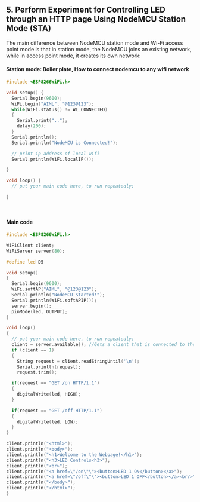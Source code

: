 ## 5. Perform Experiment for Controlling LED through an HTTP page Using NodeMCU Station Mode (STA)

The main difference between NodeMCU station mode and Wi-Fi access point mode is that in station mode, the NodeMCU joins an existing network, while in access point mode, it creates its own network:

#### Station mode: Boiler plate, How to connect nodemcu to any wifi network

```ino
#include <ESP8266WiFi.h>

void setup() {
  Serial.begin(9600);
  WiFi.begin("AIML", "@123@123");
  while(WiFi.status() != WL_CONNECTED)
  {
    Serial.print("..");
    delay(200);
  }
  Serial.println();
  Serial.println("NodeMCU is Connected!");

  // print ip address of local wifi
  Serial.println(WiFi.localIP());

}

void loop() {
  // put your main code here, to run repeatedly:

}
```

<br>

#### Main code

```ino
#include <ESP8266WiFi.h>

WiFiClient client;
WiFiServer server(80);

#define led D5

void setup()
{
  Serial.begin(9600);
  WiFi.softAP("AIML", "@123@123");
  Serial.println("NodeMCU Started!");
  Serial.println(WiFi.softAPIP());
  server.begin();
  pinMode(led, OUTPUT);
}

void loop()
{
  // put your main code here, to run repeatedly:
  client = server.available(); //Gets a client that is connected to the server and has data for reading.
  if (client == 1)
  {
    String request = client.readStringUntil('\n');
    Serial.println(request);
    request.trim();

  if(request == "GET /on HTTP/1.1")
  {
    digitalWrite(led, HIGH);
  }

  if(request == "GET /off HTTP/1.1")
  {
    digitalWrite(led, LOW);
  }
}

client.println("<html>");
client.println("<body>");
client.println("<h1>Welcome to the Webpage!</h1>");
client.println("<h3>LED Controls<h3>");
client.println("<br>");
client.println("<a href=\"/on\"\"><button>LED 1 ON</button></a>");
client.println("<a href=\"/off\"\"><button>LED 1 OFF</button></a><br/>");
client.println("</body>");
client.println("</html>");
}

```

